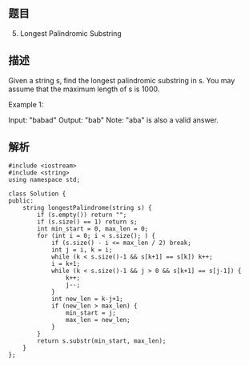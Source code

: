 ## 题目
5. Longest Palindromic Substring

## 描述
Given a string s, find the longest palindromic substring in s. You may assume that the maximum length of s is 1000.

Example 1:

Input: "babad"
Output: "bab"
Note: "aba" is also a valid answer.

## 解析

```
#include <iostream>
#include <string>
using namespace std;

class Solution {
public:
    string longestPalindrome(string s) {
        if (s.empty()) return "";
        if (s.size() == 1) return s;
        int min_start = 0, max_len = 0;
        for (int i = 0; i < s.size(); ) {
            if (s.size() - i <= max_len / 2) break;
            int j = i, k = i;
            while (k < s.size()-1 && s[k+1] == s[k]) k++;
            i = k+1;
            while (k < s.size()-1 && j > 0 && s[k+1] == s[j-1]) {
                k++;
                j--;
            }
            int new_len = k-j+1;
            if (new_len > max_len) {
                min_start = j;
                max_len = new_len;
            }
        }
        return s.substr(min_start, max_len);
    }
};
```